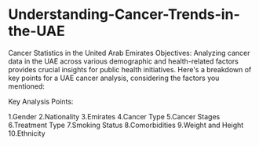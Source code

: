 # Understanding-Cancer-Trends-in-the-UAE
Cancer Statistics in the United Arab Emirates
Objectives: Analyzing cancer data in the UAE across various demographic and health-related factors provides crucial insights for public health initiatives. Here's a breakdown of key points for a UAE cancer analysis, considering the factors you mentioned:

Key Analysis Points:

1.Gender
2.Nationality
3.Emirates
4.Cancer Type
5.Cancer Stages
6.Treatment Type
7.Smoking Status
8.Comorbidities
9.Weight and Height
10.Ethnicity
